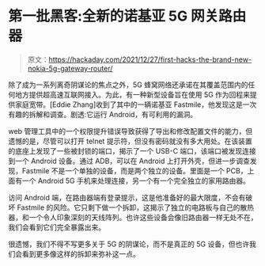 # 第一批黑客:全新的诺基亚 5G 网关路由器

> 原文：<https://hackaday.com/2021/12/27/first-hacks-the-brand-new-nokia-5g-gateway-router/>

除了成为一系列离奇阴谋论的焦点之外，5G 蜂窝网络还承诺在其覆盖范围内的任何地方提供超高速互联网接入。为此，有一种新型设备旨在使用 5G 作为回程来提供家庭宽带。[Eddie Zhang]收到了其中的一辆诺基亚 Fastmile，他发现这是一次有趣的拆解和调查。剧透:它运行 Android，有可利用的漏洞。

web 管理工具中的一个权限提升错误导致获得了导出和修改配置文件的能力，但遗憾的是，尽管可以打开 telnet 提示符，但没有密码就没有多大用处。在该装置的底座上发现了一些被封锁的端口，揭示了一个 USB-C 端口，该端口被发现连接到一个 Android 设备。通过 ADB，可以在 Android 上打开外壳，但进一步调查发现，Fastmile 不是一个单独的设备，而是两个独立的设备。里面是一个 PCB，上面有一个 Android 5G 手机来处理连接，另一个有一个完全独立的家用路由器。

访问 Android 端，在路由器端有登录提示，这是他准备好的最大限度，不会有破坏 Fastmile 的风险。它只剩下做一个拆卸，这揭示了独立的电路板与自己的散热器，和一个令人印象深刻的天线阵列。也许这些设备会像旧路由器一样无处不在，我们会看到它们完全暴露出来。

很遗憾，我们不得不写更多关于 5G 的阴谋论，而不是真正的 5G 设备，但也许我们会看到更多像这样的拆卸来弥补这一点。